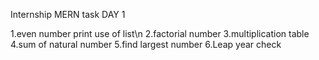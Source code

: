 Internship MERN task DAY 1

1.even number print use of list\n
2.factorial number
3.multiplication table
4.sum of natural number
5.find largest number
6.Leap year check
